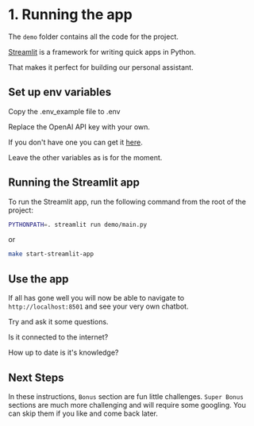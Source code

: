 # 1. Running the app

The `demo` folder contains all the code for the project.

[Streamlit](https://streamlit.io/) is a framework for writing quick apps in Python.

That makes it perfect for building our personal assistant.

## Set up env variables

Copy the .env_example file to .env

Replace the OpenAI API key with your own.

If you don't have one you can get it [here](https://platform.openai.com/).

Leave the other variables as is for the moment.

## Running the Streamlit app

To run the Streamlit app, run the following command from the root of the project:

```bash
PYTHONPATH=. streamlit run demo/main.py
```

or

```bash
make start-streamlit-app
```

## Use the app

If all has gone well you will now be able to navigate to `http://localhost:8501` and see your very own chatbot.

Try and ask it some questions.

Is it connected to the internet?

How up to date is it's knowledge?

## Next Steps

In these instructions, `Bonus` section are fun little challenges. `Super Bonus` sections are much more challenging and will require some googling. You can skip them if you like and come back later.
